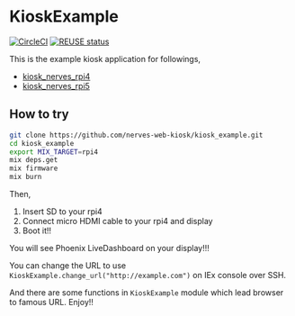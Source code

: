 # KioskExample

[![CircleCI](https://dl.circleci.com/status-badge/img/gh/nerves-web-kiosk/kiosk_example/tree/main.svg?style=svg)](https://dl.circleci.com/status-badge/redirect/gh/nerves-web-kiosk/kiosk_example/tree/main)
[![REUSE status](https://api.reuse.software/badge/github.com/nerves-web-kiosk/kiosk_example)](https://api.reuse.software/info/github.com/nerves-web-kiosk/kiosk_example)

This is the example kiosk application for followings,

- [kiosk_nerves_rpi4](https://github.com/nerves-web-kiosk/kiosk_system_rpi4)
- [kiosk_nerves_rpi5](https://github.com/nerves-web-kiosk/kiosk_system_rpi5)

## How to try

```sh
git clone https://github.com/nerves-web-kiosk/kiosk_example.git
cd kiosk_example
export MIX_TARGET=rpi4
mix deps.get
mix firmware
mix burn
```

Then,

1. Insert SD to your rpi4
1. Connect micro HDMI cable to your rpi4 and display
1. Boot it!!

You will see Phoenix LiveDashboard on your display!!!

You can change the URL to use `KioskExample.change_url("http://example.com")`
on IEx console over SSH.

And there are some functions in `KioskExample` module which lead browser to famous URL. Enjoy!!
